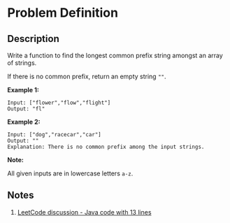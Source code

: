 # Problem Definition

## Description

Write a function to find the longest common prefix string amongst an array of strings.

If there is no common prefix, return an empty string `""`.

**Example 1:**

```text
Input: ["flower","flow","flight"]
Output: "fl"
```

**Example 2:**

```text
Input: ["dog","racecar","car"]
Output: ""
Explanation: There is no common prefix among the input strings.
```

**Note:**

All given inputs are in lowercase letters `a-z`.

## Notes

1. [LeetCode discussion - Java code with 13 lines](https://leetcode.com/explore/interview/card/top-interview-questions-easy/127/strings/887/discuss/6910/Java-code-with-13-lines)